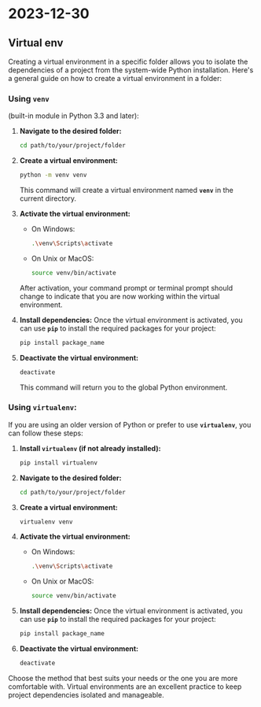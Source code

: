 # 2023-12-30
## Virtual env

Creating a virtual environment in a specific folder allows you to isolate the dependencies of a project from the system-wide Python installation. Here's a general guide on how to create a virtual environment in a folder:

### Using `venv` 
(built-in module in Python 3.3 and later):

1. **Navigate to the desired folder:**
    
    ```bash
    cd path/to/your/project/folder
    ```
    
2. **Create a virtual environment:**
    
    ```bash
    python -m venv venv
    ```
    
    This command will create a virtual environment named **`venv`** in the current directory.
    
3. **Activate the virtual environment:**
    - On Windows:
        
        ```bash
        .\venv\Scripts\activate
        ```
        
    - On Unix or MacOS:
    
        ```bash
        source venv/bin/activate
        ```
        
    
    After activation, your command prompt or terminal prompt should change to indicate that you are now working within the virtual environment.
    
4. **Install dependencies:**
Once the virtual environment is activated, you can use **`pip`** to install the required packages for your project:
    
    ```bash
    pip install package_name
    ```
    
5. **Deactivate the virtual environment:**
    
    ```bash
    deactivate
    ```
    
    This command will return you to the global Python environment.
    

### **Using `virtualenv`:**

If you are using an older version of Python or prefer to use **`virtualenv`**, you can follow these steps:

1. **Install `virtualenv` (if not already installed):**
    
    ```bash
    pip install virtualenv
    ```
    
2. **Navigate to the desired folder:**
    
    ```bash
    cd path/to/your/project/folder
    ```
    
3. **Create a virtual environment:**
    
    ```bash
    virtualenv venv
    ```
    
4. **Activate the virtual environment:**
    - On Windows:
        
        ```bash
        .\venv\Scripts\activate
        ```
        
    - On Unix or MacOS:
        
        ```bash
        source venv/bin/activate
        ```
        
5. **Install dependencies:**
Once the virtual environment is activated, you can use **`pip`** to install the required packages for your project:
    
    ```bash
    pip install package_name
    ```
    
6. **Deactivate the virtual environment:**
    
    ```bash
    deactivate
    ```
    
Choose the method that best suits your needs or the one you are more comfortable with. Virtual environments are an excellent practice to keep project dependencies isolated and manageable.